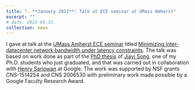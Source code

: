 ```yaml
---
title: "- **January 2022**: Talk at ECE seminar at UMass Amherst"
excerpt: ""
# date: 2022-01-31
collection: news
---
```


I gave at talk at the [UMass Amherst ECE seminar](https://ece.umass.edu/seminars) titled [Minimizing inter-datacenter network bandwidth under latency constraints](https://drive.google.com/file/d/14DIauJZnNC8SwmnVdE8UdfOH5UMIGBc3/view?usp=sharing).
The talk was based on work done as part of the [PhD thesis](https://drive.google.com/file/d/1YzWQw2OeWznWf8VjFLGFDOrU3bWUGHvN/view?usp=sharing) of [Jiayi Song](https://www.linkedin.com/in/jiayi-song-1163a0137/), one of my Ph.D. students who just graduated, 
and that was carried out in collaboration with [Henry Sariowan](https://www.linkedin.com/in/sariowan/) at Google.  The work was supported by NSF grants CNS-1514254 and CNS 2006530 with preliminary work made possible by a Google Faculty Research Award.
